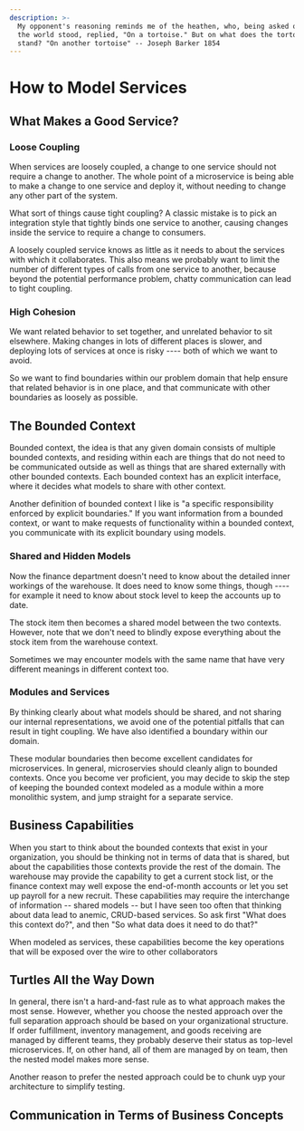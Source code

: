 ```yaml
---
description: >-
  My opponent's reasoning reminds me of the heathen, who, being asked on what
  the world stood, replied, "On a tortoise." But on what does the tortoise
  stand? "On another tortoise" -- Joseph Barker 1854
---
```


# How to Model Services

## What Makes a Good Service?

### Loose Coupling

When services are loosely coupled, a change to one service should not require a change to another. The whole point of a microservice is being able to make a change to one service and deploy it, without needing to change any other part of the system.

What sort of things cause tight coupling? A classic mistake is to pick an integration style that tightly binds one service to another, causing changes inside the service to require a change to consumers.

 A loosely coupled service knows as little as it needs to about the services with which it collaborates. This also means we probably want to limit the number of different types of calls from one service to another, because beyond the potential performance problem, chatty communication can lead to tight coupling.

### High Cohesion

We want related behavior to set together, and unrelated behavior to sit elsewhere. Making changes in lots of different places is slower, and deploying lots of services at once is risky ---- both of which we want to avoid.

So we want to find boundaries within our problem domain that help ensure that related behavior is in one place, and that communicate with other boundaries as loosely as possible.

## The Bounded Context

Bounded context, the idea is that any given domain consists of multiple bounded contexts, and residing within each are things that do not need to be communicated outside as well as things that are shared externally with other bounded contexts. Each bounded context has an explicit interface, where it decides what models to share with other context.

Another definition of bounded context I like is "a specific responsibility enforced by explicit boundaries." If you want information from a bounded context, or want to make requests of functionality within a bounded context, you communicate with its explicit boundary using models.

### Shared and Hidden Models

Now the finance department doesn't need to know about the detailed inner workings of the warehouse. It does need to know some things, though ---- for example it need to know about stock level to keep the accounts up to date.

The stock item then becomes a shared model between the two contexts. However, note that we don't need to blindly expose everything about the stock item from the warehouse context.

Sometimes we may encounter models with the same name that have very different meanings in different context too.

### Modules and Services

By thinking clearly about what models should be shared, and not sharing our internal representations, we avoid one of the potential pitfalls that can result in tight coupling. We have also identified a boundary within our domain. 

These modular boundaries then become excellent candidates for microservices. In general, microservies should cleanly align to bounded contexts. Once you become ver proficient, you may decide to skip the step of keeping the bounded context modeled as a module within a more monolithic system, and jump straight for a separate service. 

## Business Capabilities

When you start to think about the bounded contexts that exist in your organization, you should be thinking not in terms of data that is shared, but about the capabilities those contexts provide the rest of the domain. The warehouse may provide the capability to get a current stock list, or the finance context may well expose the end-of-month accounts or let you set up payroll for a new recruit. These capabilities may require the interchange of information -- shared models -- but I have seen too often that thinking about data lead to anemic, CRUD-based services. So ask first "What does this context do?", and then "So what data does it need to do that?"

When modeled as services, these capabilities become the key operations that will be exposed over the wire to other collaborators

## Turtles All the Way Down

In general, there isn't a hard-and-fast rule as to what approach makes the most sense. However, whether you choose the nested approach over the full separation approach should be based on your organizational structure. If order fulfillment, inventory management, and goods receiving are managed by different teams, they probably deserve their status as top-level microservices. If, on other hand, all of them are managed by on team, then the nested model makes more sense.

Another reason to prefer the nested approach could be to chunk uyp your architecture to simplify testing. 

## Communication in Terms of Business Concepts







